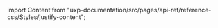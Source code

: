 
import Content from "uxp-documentation/src/pages/api-ref/reference-css/Styles/justify-content";

<Content query="product=xd"/>
